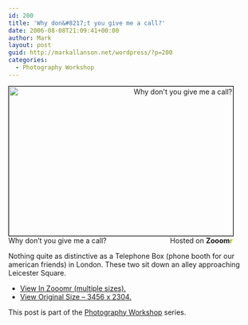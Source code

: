 ```yaml
---
id: 200
title: 'Why don&#8217;t you give me a call?'
date: 2006-08-08T21:09:41+00:00
author: Mark
layout: post
guid: http://markallanson.net/wordpress/?p=200
categories:
  - Photography Workshop
---
```

<div style="width: 450px; text-align: right">
  <a title="Zooomr :: Photo Sharing" href="http://zooomr.com/photos/MarkAllanson/128048/"><img width="450" height="300" border="0" alt="Why don't you give me a call?" style="border: 1px solid #000000" src="http://static.zooomr.com/images/b0bb1f69a055797c88800db4af116d7408b72652.jpg" /></a><span style="float: left">Why don&#8217;t you give me a call?</span> Hosted on <strong>Zooom<span style="color: #9eae15">r</span></strong>
</div>

Nothing quite as distinctive as a Telephone Box (phone booth for our american friends) in London. These two sit down an alley approaching Leicester Square.

  * [View In Zooomr (multiple sizes).](http://zooomr.com/photos/MarkAllanson/128048 "Open this photograph in Zooomr")
  * [View Original Size &#8211; 3456 x 2304.](http://static.zooomr.com/images/a01a17f3815f51bb942d373e62a37cda92ca6f35.jpg "View this photo in all it's original glory")

This post is part of the [Photography Workshop](http://markallanson.net/wordpress/?cat=6 "Photography Workshop Series") series.
